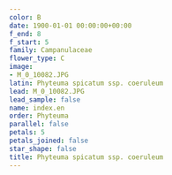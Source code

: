 ```yaml
---
color: B
date: 1900-01-01 00:00:00+00:00
f_end: 8
f_start: 5
family: Campanulaceae
flower_type: C
image:
- M_0_10082.JPG
latin: Phyteuma spicatum ssp. coeruleum
lead: M_0_10082.JPG
lead_sample: false
name: index.en
order: Phyteuma
parallel: false
petals: 5
petals_joined: false
star_shape: false
title: Phyteuma spicatum ssp. coeruleum
---
```

